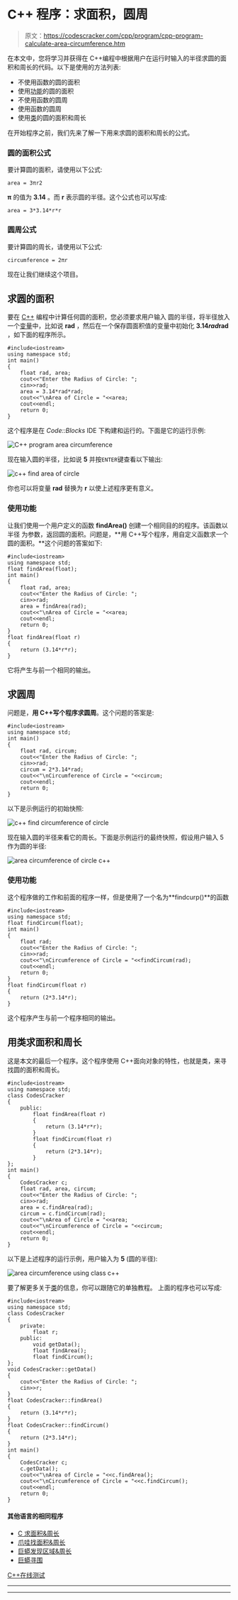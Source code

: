 # C++ 程序：求面积，圆周

> 原文：<https://codescracker.com/cpp/program/cpp-program-calculate-area-circumference.htm>

在本文中，您将学习并获得在 C++编程中根据用户在运行时输入的半径求圆的面积和周长的代码。以下是使用的方法列表:

*   不使用函数的圆的面积
*   使用[功能](/cpp/cpp-functions.htm)的圆的面积
*   不使用函数的圆周
*   使用函数的圆周
*   使用[类](/cpp/cpp-classes-objects.htm)的圆的面积和周长

在开始程序之前，我们先来了解一下用来求圆的面积和周长的公式。

### 圆的面积公式

要计算圆的面积，请使用以下公式:

```
area = 3πr2
```

**π** 的值为 **3.14** 。而 **r** 表示圆的半径。这个公式也可以写成:

```
area = 3*3.14*r*r
```

### 圆周公式

要计算圆的周长，请使用以下公式:

```
circumference = 2πr
```

现在让我们继续这个项目。

## 求圆的面积

要在 [C++](/cpp/index.htm) 编程中计算任何圆的面积，您必须要求用户输入 圆的半径，将半径放入一个[变量](/cpp/cpp-variables.htm)中，比如说 **rad** ，然后在一个保存圆面积值的变量中初始化 **3.14*rad*rad** ，如下面的程序所示。

```
#include<iostream>
using namespace std;
int main()
{
    float rad, area;
    cout<<"Enter the Radius of Circle: ";
    cin>>rad;
    area = 3.14*rad*rad;
    cout<<"\nArea of Circle = "<<area;
    cout<<endl;
    return 0;
}
```

这个程序是在 *Code::Blocks* IDE 下构建和运行的。下面是它的运行示例:

![C++ program area circumference](img/9a253d56d3430b542450917c41b4c412.png)

现在输入圆的半径，比如说 **5** 并按`ENTER`键查看以下输出:

![c++ find area of circle](img/00c1ae898b41321620b4c94eee3f7b7b.png)

你也可以将变量 **rad** 替换为 **r** 以使上述程序更有意义。

### 使用功能

让我们使用一个用户定义的函数 **findArea()** 创建一个相同目的的程序。该函数以半径 为参数，返回圆的面积。问题是，**用 C++写个程序，用自定义函数求一个 圆的面积。**这个问题的答案如下:

```
#include<iostream>
using namespace std;
float findArea(float);
int main()
{
    float rad, area;
    cout<<"Enter the Radius of Circle: ";
    cin>>rad;
    area = findArea(rad);
    cout<<"\nArea of Circle = "<<area;
    cout<<endl;
    return 0;
}
float findArea(float r)
{
    return (3.14*r*r);
}
```

它将产生与前一个相同的输出。

## 求圆周

问题是，**用 C++写个程序求圆周**。这个问题的答案是:

```
#include<iostream>
using namespace std;
int main()
{
    float rad, circum;
    cout<<"Enter the Radius of Circle: ";
    cin>>rad;
    circum = 2*3.14*rad;
    cout<<"\nCircumference of Circle = "<<circum;
    cout<<endl;
    return 0;
}
```

以下是示例运行的初始快照:

![c++ find circumference of circle](img/a075f7ec020f606edef5b52adb00bec2.png)

现在输入圆的半径来看它的周长。下面是示例运行的最终快照，假设用户输入 5 作为圆的半径:

![area circumference of circle c++](img/571612ad55e117a5a613d2aea6bb6b6b.png)

### 使用功能

这个程序做的工作和前面的程序一样，但是使用了一个名为**findcurp()**的函数

```
#include<iostream>
using namespace std;
float findCircum(float);
int main()
{
    float rad;
    cout<<"Enter the Radius of Circle: ";
    cin>>rad;
    cout<<"\nCircumference of Circle = "<<findCircum(rad);
    cout<<endl;
    return 0;
}
float findCircum(float r)
{
    return (2*3.14*r);
}
```

这个程序产生与前一个程序相同的输出。

## 用类求面积和周长

这是本文的最后一个程序。这个程序使用 C++面向对象的特性，也就是类，来寻找圆的面积和周长。

```
#include<iostream>
using namespace std;
class CodesCracker
{
    public:
        float findArea(float r)
        {
            return (3.14*r*r);
        }
        float findCircum(float r)
        {
            return (2*3.14*r);
        }
};
int main()
{
    CodesCracker c;
    float rad, area, circum;
    cout<<"Enter the Radius of Circle: ";
    cin>>rad;
    area = c.findArea(rad);
    circum = c.findCircum(rad);
    cout<<"\nArea of Circle = "<<area;
    cout<<"\nCircumference of Circle = "<<circum;
    cout<<endl;
    return 0;
}
```

以下是上述程序的运行示例，用户输入为 **5** (圆的半径):

![area circumference using class c++](img/b68c579db54bd94be80e2fa72b489b9c.png)

要了解更多关于[类](/cpp/cpp-classes-objects.htm)的信息，你可以跟随它的单独教程。 上面的程序也可以写成:

```
#include<iostream>
using namespace std;
class CodesCracker
{
    private:
        float r;
    public:
        void getData();
        float findArea();
        float findCircum();
};
void CodesCracker::getData()
{
    cout<<"Enter the Radius of Circle: ";
    cin>>r;
}
float CodesCracker::findArea()
{
    return (3.14*r*r);
}
float CodesCracker::findCircum()
{
    return (2*3.14*r);
}
int main()
{
    CodesCracker c;
    c.getData();
    cout<<"\nArea of Circle = "<<c.findArea();
    cout<<"\nCircumference of Circle = "<<c.findCircum();
    cout<<endl;
    return 0;
}
```

#### 其他语言的相同程序

*   [C 求面积&周长](/c/program/c-program-calculate-area-circumference.htm)
*   [爪哇找面积&周长](/java/program/java-program-calculate-area-circumference.htm)
*   [巨蟒发现区域&周长](/python/program/python-program-calculate-area-of-circle.htm)
*   [巨蟒寻围](/python/program/python-program-calculate-circumference-of-circle.htm)

[C++在线测试](/exam/showtest.php?subid=3)

* * *

* * *